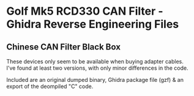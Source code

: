 # Golf Mk5 RCD330 CAN Filter - Ghidra Reverse Engineering Files #
## Chinese CAN Filter Black Box ##

These devices only seem to be available when buying adapter cables.<BR>
I've found at least two versions, with only minor differences in the code.

Included are an original dumped binary, Ghidra package file (gzf) & an export of the deompiled "C" code.
